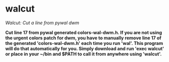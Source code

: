 # walcut
*Walcut: Cut a line from pywal dwm*

**Cut line 17 from pywal generated colors-wal-dwm.h. If you are not using the urgent colors patch for dwm, you have to manually remove line 17 of the generated 'colors-wal-dwm.h' each time you run 'wal'. This program will do that automatically for you. Simply download and run 'exec walcut' or place in your ~/bin and $PATH to call it from anywhere using 'walcut'.**

